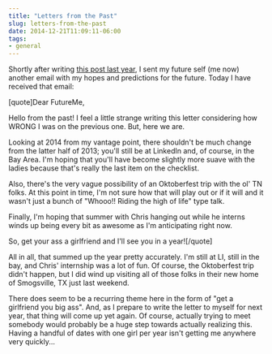 ```yaml
---
title: "Letters from the Past"
slug: letters-from-the-past
date: 2014-12-21T11:09:11-06:00
tags:
- general
---
```

Shortly after writing [this post last year](http://dxprog.com/entry/days-of-future-past/), I sent my future self (me now) another email with my hopes and predictions for the future. Today I have received that email:

[quote]Dear FutureMe,

Hello from the past! I feel a little strange writing this letter considering how WRONG I was on the previous one. But, here we are.

Looking at 2014 from my vantage point, there shouldn't be much change from the latter half of 2013; you'll still be at LinkedIn and, of course, in the Bay Area. I'm hoping that you'll have become slightly more suave with the ladies because that's really the last item on the checklist.

Also, there's the very vague possibility of an Oktoberfest trip with the ol' TN folks. At this point in time, I'm not sure how that will play out or if it will and it wasn't just a bunch of "Whooo!! Riding the high of life" type talk.

Finally, I'm hoping that summer with Chris hanging out while he interns winds up being every bit as awesome as I'm anticipating right now.

So, get your ass a girlfriend and I'll see you in a year![/quote]

All in all, that summed up the year pretty accurately. I'm still at LI, still in the bay, and Chris' internship was a lot of fun. Of course, the Oktoberfest trip didn't happen, but I did wind up visiting all of those folks in their new home of Smogsville, TX just last weekend.

There does seem to be a recurring theme here in the form of "get a girlfriend you big ass". And, as I prepare to write the letter to myself for next year, that thing will come up yet again. Of course, actually trying to meet somebody would probably be a huge step towards actually realizing this. Having a handful of dates with one girl per year isn't getting me anywhere very quickly...

